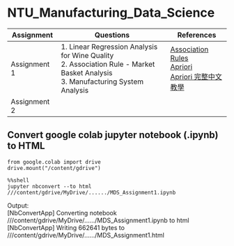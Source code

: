 # NTU_Manufacturing_Data_Science

|Assignment|Questions|References|
|---|---|---|
|Assignment 1|1. Linear Regression Analysis for Wine Quality<br/>2. Association Rule - Market Basket Analysis<br/>3. Manufacturing System Analysis|[Association Rules](http://rasbt.github.io/mlxtend/user_guide/frequent_patterns/association_rules/) <br/>[Apriori](http://rasbt.github.io/mlxtend/user_guide/frequent_patterns/apriori/) <br/>[Apriori 完整中文教學](https://artsdatascience.wordpress.com/2019/12/10/python-%E5%AF%A6%E6%88%B0%E7%AF%87%EF%BC%9Aapriori-algorithm/)
|Assignment 2|||

## Convert google colab jupyter notebook (.ipynb) to HTML
```
from google.colab import drive
drive.mount("/content/gdrive")
```
```
%%shell
jupyter nbconvert --to html ///content/gdrive/MyDrive/....../MDS_Assignment1.ipynb
```
Output: <br/>
[NbConvertApp] Converting notebook ///content/gdrive/MyDrive/....../MDS_Assignment1.ipynb to html <br/>
[NbConvertApp] Writing 662641 bytes to ///content/gdrive/MyDrive/....../MDS_Assignment1.html

